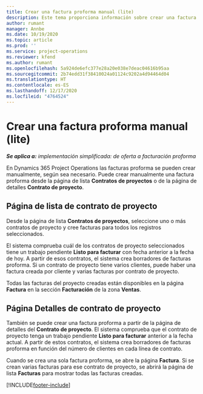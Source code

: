 ```yaml
---
title: Crear una factura proforma manual (lite)
description: Este tema proporciona información sobre crear una factura proforma manual en Project Operations.
author: rumant
manager: Annbe
ms.date: 10/19/2020
ms.topic: article
ms.prod: ''
ms.service: project-operations
ms.reviewer: kfend
ms.author: rumant
ms.openlocfilehash: 5a924de6efc377e28a20e038e7deac04616b95aa
ms.sourcegitcommit: 2b74edd31f38410024a01124c9202a4d94464d04
ms.translationtype: HT
ms.contentlocale: es-ES
ms.lasthandoff: 12/17/2020
ms.locfileid: "4764524"
---
```

# <a name="create-a-manual-proforma-invoice---lite"></a>Crear una factura proforma manual (lite)

_**Se aplica a:** implementación simplificada: de oferta a facturación proforma_

En Dynamics 365 Project Operations las facturas proforma se pueden crear manualmente, según sea necesario. Puede crear manualmente una factura proforma desde la página de lista **Contratos de proyectos** o de la página de detalles **Contrato de proyecto**.

##  <a name="project-contracts-list-page"></a>Página de lista de contrato de proyecto

Desde la página de lista **Contratos de proyectos**, seleccione uno o más contratos de proyecto y cree facturas para todos los registros seleccionados.

El sistema comprueba cuál de los contratos de proyecto seleccionados tiene un trabajo pendiente **Listo para facturar** con fecha anterior a la fecha de hoy. A partir de esos contratos, el sistema crea borradores de facturas proforma. Si un contrato de proyecto tiene varios clientes, puede haber una factura creada por cliente y varias facturas por contrato de proyecto.

Todas las facturas del proyecto creadas están disponibles en la página **Factura** en la sección **Facturación** de la zona **Ventas**.

## <a name="project-contract-details-page"></a>Página Detalles de contrato de proyecto

También se puede crear una factura proforma a partir de la página de detalles del **Contrato de proyecto**. El sistema comprueba que el contrato de proyecto tenga un trabajo pendiente **Listo para facturar** anterior a la fecha actual. A partir de estos contratos, el sistema crea borradores de facturas proforma en función del número de clientes en cada línea de contrato.

Cuando se crea una sola factura proforma, se abre la página **Factura**. Si se crean varias facturas para ese contrato de proyecto, se abrirá la página de lista **Facturas** para mostrar todas las facturas creadas.


[!INCLUDE[footer-include](../../includes/footer-banner.md)]